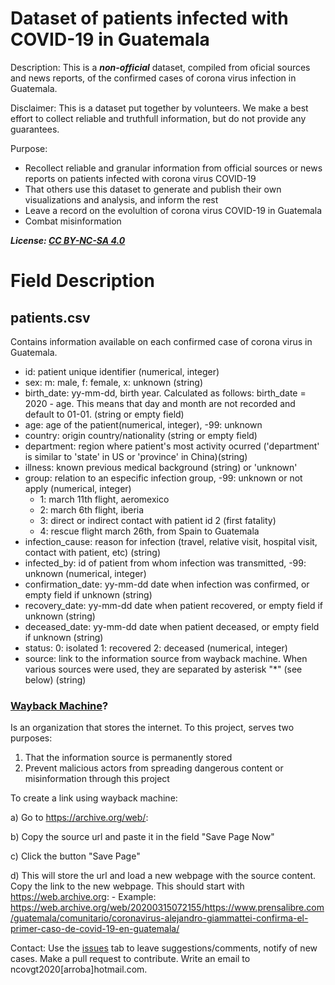 # Dataset of patients infected with COVID-19 in Guatemala

Description: This is a ***non-official*** dataset, compiled from oficial sources and news reports, of the confirmed cases of corona virus infection in Guatemala.

Disclaimer: This is a dataset put together by volunteers. We make a best effort to collect reliable and truthfull information, but do not provide any guarantees.

Purpose: 
- Recollect reliable and granular information from official sources or news reports on patients infected with corona virus COVID-19
- That others use this dataset to generate and publish their own visualizations and analysis, and inform the rest
- Leave a record on the evolultion of corona virus COVID-19 in Guatemala 
- Combat misinformation 

***License: [CC BY-NC-SA 4.0](https://creativecommons.org/licenses/by-nc-sa/4.0/)***


# Field Description

## patients.csv

Contains information available on each confirmed case of corona virus in Guatemala.

- id: patient unique identifier (numerical, integer)
- sex: m: male, f: female, x: unknown (string)
- birth_date: yy-mm-dd, birth year. Calculated as follows: birth_date = 2020 - age. This means that day and month are not recorded and default to 01-01. (string or empty field)
- age: age of the patient(numerical, integer), -99: unknown
- country: origin country/nationality (string or empty field)
- department: region where patient's most activity ocurred ('department' is similar to 'state' in US or 'province' in China)(string)
- illness: known previous medical background (string) or 'unknown'
- group: relation to an especific infection group, -99: unknown or not apply (numerical, integer)
	- 1: march 11th flight, aeromexico
	- 2: march 6th flight, iberia
	- 3: direct or indirect contact with patient id 2 (first fatality)
	- 4: rescue flight march 26th, from Spain to Guatemala
- infection_cause: reason for infection (travel, relative visit, hospital visit, contact with patient, etc) (string)
- infected_by: id of patient from whom infection was transmitted, -99: unknown (numerical, integer)
- confirmation_date: yy-mm-dd date when infection was confirmed, or empty field if unknown (string)
- recovery_date: yy-mm-dd date when patient recovered, or empty field if unknown (string)
- deceased_date: yy-mm-dd date when patient deceased, or empty field if unknown (string)
- status: 0: isolated  1: recovered  2: deceased (numerical, integer)
- source: link to the information source from wayback machine. When various sources were used, they are separated by asterisk "*" (see below) (string)

### [Wayback Machine](https://archive.org/web/)?

Is an organization that stores the internet. To this project, serves two purposes:
1) That the information source is permanently stored
2) Prevent malicious actors from spreading dangerous content or misinformation through this project

To create a link using wayback machine:

a) Go to https://archive.org/web/:

b) Copy the source url and paste it in the field "Save Page Now"

c) Click the button "Save Page"

d) This will store the url and load a new webpage with the source content. Copy the link to the new webpage. This should start with https://web.archive.org: 
	- Example: https://web.archive.org/web/20200315072155/https://www.prensalibre.com/guatemala/comunitario/coronavirus-alejandro-giammattei-confirma-el-primer-caso-de-covid-19-en-guatemala/

Contact: Use the  [issues](https://github.com/ncovgt2020/ncovgt2020/issues) tab to leave suggestions/comments, notify of new cases. Make a pull request to contribute. Write an email to ncovgt2020[arroba]hotmail.com.
